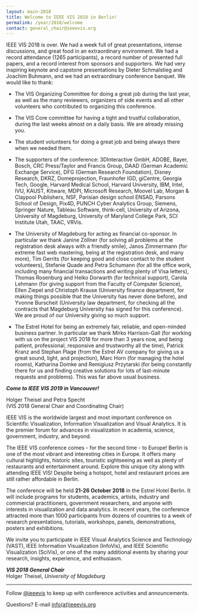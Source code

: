 ```yaml
---
layout: main-2018
title: Welcome to IEEE VIS 2018 in Berlin!
permalink: /year/2018/welcome
contact: general_chair@ieeevis.org
---
```


IEEE VIS 2018 is over. We had a week full of great presentations,
intense discussions, and great food in an extraordinary environment. We
had a record attendance (1265 participants), a record number of
presented full papers, and a record interest from sponsors and
supporters. We had very inspiring keynote and capstone presentations by
Dieter Schmalstieg and Joachim Buhmann, and we had an extraordinary
conference banquet. We would like to thank:

- The VIS Organizing Committee for doing a great job during the last
year, as well as the many reviewers, organizers of side events and all
other volunteers who contributed to organizing this conference.

- The VIS Core committee for having a tight and trustful collaboration,
during the last weeks almost on a daily basis. We are already missing you.

- The student volunteers for doing a great job and being always there
when we needed them.

- The supporters of the conference: 3DInteractive GmbH, ADOBE, Bayer,
Bosch, CRC Press/Taylor and Francis Group, DAAD (German Academic
Exchange Service), DFG (German Research Foundation), Disney Research,
DKRZ, Domeprojection, Fraunhofer IGD, giCentre, Georgia Tech, Google,
Harvard Medical School, Harvard University, IBM, Intel, IVU, KAUST,
Kitware, MDPI, Microsoft Research, Moovel Lab, Morgan & Claypool
Publishers, NSF, Parisian design school ENSAD, Parsons School of Design,
Pix4D, PUNCH Cyber Analytics Group, Siemens, Springer Nature, Tableau
Software, think-cell, University of Arizona, University of Magdeburg,
University of Maryland College Park, SCI Institute Utah, TAAC, VRVis.

- The University of Magdeburg for acting as financial co-sponsor. In
particular we thank
Janine Zöllner (for solving all problems at the registration desk always
with a friendly smile), Janos Zimmermann (for extreme fast web
mastering, being at the registration desk, and many more), Tim Gerrits
(for keeping good and close contact to the student volunteers), Stefanie
Quade and Petra Schumann (for all the office work, including many
financial transactions and writing plenty of Visa letters), Thomas
Rosenburg and Heiko Dorwarth (for technical support), Carola Lehmann
(for giving support from the Faculty of Computer Science), Ellen Ziepel
and Christoph Krause (University finance department, for making things
possible that the University has never done before), and Yvonne
Burscheit (University law department, for checking all the contracts
that Magdeburg University has signed for this conference). We are proud
of our University giving so much support.

- The Estrel Hotel for being an extremely fair, reliable, and
open-minded business partner. In particular we thank Mirko Harrison-Gall
(for working with us on the project VIS 2018 for more than 3 years now,
and being patient, professional, responsive and trustworthy all the
time), Patrick Kranz and Stephan Plage (from the Estrel AV company for
giving us a great sound, light, and projection), Marc Horn (for managing
the hotel rooms), Katharina Domke and Remigiusz Przytarski (for being
constantly there for us and finding creative solutions for lots of
last-minute requests and problems). This was far above usual business.

***Come to IEEE VIS 2019 in Vancouver!***

Holger Theisel and Petra Specht   
(VIS 2018 General Chair and Coordinating Chair)



IEEE VIS is the worldwide largest and most important conference on Scientific Visualization, Information Visualization and Visual Analytics. It is the premier forum for advances in visualization in academia, science, government, industry, and beyond.

The IEEE VIS conference comes - for the second time - to Europe! Berlin is one of the most vibrant and interesting cities in Europe. It offers many cultural highlights, historic sites, touristic sightseeing as well as plenty of restaurants and entertainment around. Explore this unique city along with attending IEEE VIS! Despite being a hotspot, hotel and restaurant prices are still rather affordable in Berlin.

The conference will be held **21-26 October 2018** in the Estrel Hotel Berlin. It will include programs for students, academics, artists, industry and commercial practitioners, government researchers, and anyone with interests in visualization and data analytics. In recent years, the conference attracted more than 1000 participants from dozens of countries to a week of research presentations, tutorials, workshops, panels, demonstrations, posters and exhibitions.

We invite you to participate in IEEE Visual Analytics Science and Technology (VAST), IEEE Information Visualization (InfoVis), and IEEE Scientific Visualization (SciVis), or one of the many additional events by sharing your research, insights, experience, and enthusiasm.

***VIS 2018 General Chair***  
Holger Theisel, *University of Magdeburg*

----

Follow [@ieeevis](https://twitter.com/ieeevis/) to keep up with conference activities and announcements.

Questions? E-mail [info(at)ieeevis.org](mailto:info@ieeevis.org)
